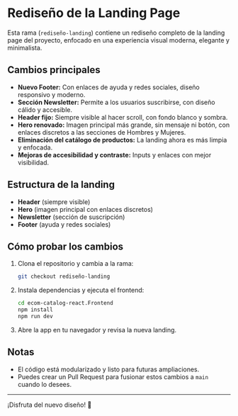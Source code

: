 # Rediseño de la Landing Page

Esta rama (`rediseño-landing`) contiene un rediseño completo de la landing page del proyecto, enfocado en una experiencia visual moderna, elegante y minimalista.

## Cambios principales

- **Nuevo Footer:** Con enlaces de ayuda y redes sociales, diseño responsivo y moderno.
- **Sección Newsletter:** Permite a los usuarios suscribirse, con diseño cálido y accesible.
- **Header fijo:** Siempre visible al hacer scroll, con fondo blanco y sombra.
- **Hero renovado:** Imagen principal más grande, sin mensaje ni botón, con enlaces discretos a las secciones de Hombres y Mujeres.
- **Eliminación del catálogo de productos:** La landing ahora es más limpia y enfocada.
- **Mejoras de accesibilidad y contraste:** Inputs y enlaces con mejor visibilidad.

## Estructura de la landing

- **Header** (siempre visible)
- **Hero** (imagen principal con enlaces discretos)
- **Newsletter** (sección de suscripción)
- **Footer** (ayuda y redes sociales)

## Cómo probar los cambios

1. Clona el repositorio y cambia a la rama:
   ```bash
   git checkout rediseño-landing
   ```
2. Instala dependencias y ejecuta el frontend:
   ```bash
   cd ecom-catalog-react.Frontend
   npm install
   npm run dev
   ```
3. Abre la app en tu navegador y revisa la nueva landing.

## Notas
- El código está modularizado y listo para futuras ampliaciones.
- Puedes crear un Pull Request para fusionar estos cambios a `main` cuando lo desees.

---

¡Disfruta del nuevo diseño! 🎨
